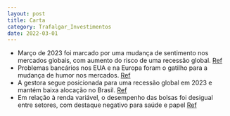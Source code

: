 ```yaml
---
layout: post
title: Carta
category: Trafalgar_Investimentos
date: 2022-03-01
---
```


- Março de 2023 foi marcado por uma mudança de sentimento nos mercados globais, com aumento do risco de uma recessão global.
<a href="#" onclick="search_on_pdf('chances de uma recessão global deveriam se intensificar a partir de meados deste ano, tornando vuln')">Ref</a>
- Problemas bancários nos EUA e na Europa foram o gatilho para a mudança de humor nos mercados.
<a href="#" onclick="search_on_pdf('surgimento dos primeiros problemas bancários nos EUA e na Europa. Em menos de um mês, ao menos 3 ba')">Ref</a>
- A gestora segue posicionada para uma recessão global em 2023 e mantém baixa alocação no Brasil.
<a href="#" onclick="search_on_pdf('de soft-landing global e o risco de recessão, com a chance de inflação persistente gradualmente cai')">Ref</a>
- Em relação à renda variável, o desempenho das bolsas foi desigual entre setores, com destaque negativo para saúde e papel
<a href="#" onclick="search_on_pdf('Fonte: Bloomberg, elaboração Trafalgar O desempenho foi bastante desigual entre setores, com destaq')">Ref</a>
